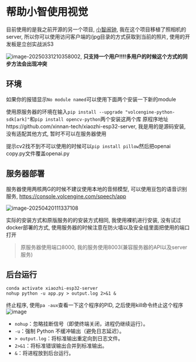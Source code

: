 # 帮助小智使用视觉

目前使用的是我之前开源的另一个项目, [小智闹钟](https://github.com/XuSenfeng/xiaozhi-alarm/tree/touch), 我在这个项目移植了照相机的server, 所以你可以使用访问客户端的/jpg目录的方式获取到当前的照片, 使用的开发板是立创实战派S3

![image-20250331210358002](https://picture-01-1316374204.cos.ap-beijing.myqcloud.com/lenovo-picture/202503312103151.png), **只支持一个用户!!!!多用户的时候这个方式的同步方法会出现冲突**

## 环境

如果你的报错显示`No module named`可以使用下面两个安装一下新的module

使用原服务器的环境在输入`pip install --upgrade "volcengine-python-sdk[ark]"`和`pip install opencv-python`两个安装这两个库 原程序地址https://github.com/xinnan-tech/xiaozhi-esp32-server, 我是用的是源码安装, 没有适配其他方式, 暂时不可以在服务器使用

提示cv2找不到不可以使用的时候可以`pip install pillow`然后把openai copy.py文件覆盖openai.py

## 服务器部署

服务器使用两核两G的时候不建议使用本地的音频模型, 可以使用豆包的语音识别服务, https://console.volcengine.com/speech/app

![image-20250420111337108](https://picture-01-1316374204.cos.ap-beijing.myqcloud.com/lenovo-picture/202504201113273.png)

实际的安装方式和原版服务的的安装方式相同, 我使用裸机进行安装, 没有试过docker部署的方式, 使用服务器的时候注意在防火墙以及安全组里面把使用的端口打开

> 原服务器使用端口8000, 我的服务使用8003(兼容服务器的API以及server服务)

## 后台运行

```
conda activate xiaozhi-esp32-server
nohup python -u app.py > output.log 2>&1 &
```
终止程序, 使用`pa -aux`查看一下这个程序的PID, 之后使用kill命令终止这个程序
![image](https://github.com/user-attachments/assets/91c39b10-8e86-4b1c-bc0e-74fc4654aa95)



- `nohup`：忽略挂断信号（即使终端关闭，进程仍继续运行）。
- `-u`：强制 Python 不缓冲输出（避免日志延迟）。
- `> output.log`：将标准输出重定向到日志文件。
- `2>&1`：将标准错误输出合并到标准输出。
- `&`：将进程放到后台运行。
